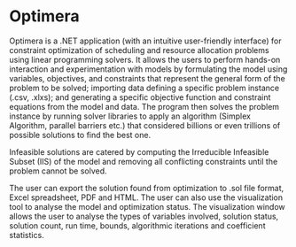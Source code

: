 # Optimera
Optimera is a .NET application (with an intuitive user-friendly interface) for constraint optimization of scheduling and resource allocation problems using linear programming solvers. It allows the users to perform hands-on interaction and experimentation with models by formulating the model using variables, objectives, and constraints that represent the general form of the problem to be solved; importing data defining a specific problem instance (.csv, .xlxs); and generating a specific objective function and constraint equations from the model and data. The program then solves the problem instance by running solver libraries to apply an algorithm (Simplex Algorithm, parallel barriers etc.) that considered billions or even trillions of possible solutions to find the best one. 

Infeasible solutions are catered by computing the Irreducible Infeasible Subset (IIS) of the model and removing all conflicting constraints until the problem cannot be solved.

The user can export the solution found from optimization to .sol file format, Excel spreadsheet, PDF and HTML. The user can also use the visualization tool to analyse the model and optimization status. The visualization window allows the user to analyse the types of variables involved, solution status, solution count, run time, bounds, algorithmic iterations and coefficient statistics.
